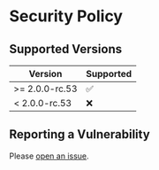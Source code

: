# Security Policy

## Supported Versions

| Version        | Supported          |
| -------------- | ------------------ |
| >= 2.0.0-rc.53 | :white_check_mark: |
| < 2.0.0-rc.53  | :x:                |

## Reporting a Vulnerability

Please [open an issue](https://github.com/vuepress-theme-hope/vuepress-theme-hope/issues/new?assignees=Mister-Hope&title=%5BSecurity%5D).
